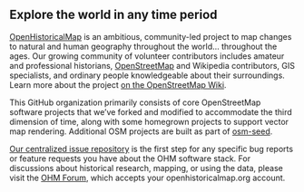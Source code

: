 ## Explore the world in any time period

[OpenHistoricalMap](https://www.openhistoricalmap.org/) is an ambitious, community-led project to map changes to natural and human geography throughout the world… throughout the ages. Our growing community of volunteer contributors includes amateur and professional historians, [OpenStreetMap](https://github.com/openstreetmap/) and Wikipedia contributors, GIS specialists, and ordinary people knowledgeable about their surroundings. Learn more about the project [on the OpenStreetMap Wiki](https://wiki.openstreetmap.org/wiki/OpenHistoricalMap).

This GitHub organization primarily consists of core OpenStreetMap software projects that we’ve forked and modified to accommodate the third dimension of time, along with some homegrown projects to support vector map rendering. Additional OSM projects are built as part of [osm-seed](https://github.com/developmentseed/osm-seed/).

[Our centralized issue repository](https://github.com/OpenHistoricalMap/issues/issues/) is the first step for any specific bug reports or feature requests you have about the OHM software stack. For discussions about historical research, mapping, or using the data, please visit the [OHM Forum](https://forum.openhistoricalmap.org/), which accepts your openhistoricalmap.org account.
